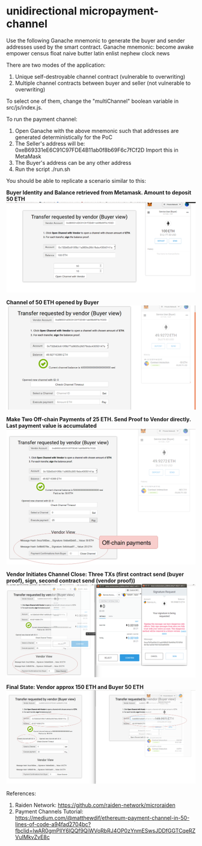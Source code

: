 # unidirectional micropayment-channel

Use the following Ganache mnemonic to generate the buyer and sender addresses
used by the smart contract.
Ganache mnemonic: become awake empower census float naive butter latin enlist nephew clock news

There are two modes of the application:
1) Unique self-destroyable channel contract (vulnerable to overwriting)
2) Multiple channel contracts between buyer and seller (not vulnerable to overwriting)

To select one of them, change the "multiChannel" boolean variable in src/js/index.js.


To run the payment channel:
1. Open Ganache with the above mnemonic such that addresses
are generated deterministically for the PoC
2. The Seller's address will be: 0xeB69331eE6C91C97FDE4B11ab0f8b69F6c7fCf2D
   Import this in MetaMask
3. The Buyer's address can be any other address
4. Run the script ./run.sh

You should be able to replicate a scenario similar to this:


**Buyer Identity and Balance retrieved from Metamask. Amount to deposit 50 ETH**
![alt](images/Initial.png)

**Channel of 50 ETH opened by Buyer**
![alt](images/ChannelOpen.png)


**Make Two Off-chain Payments of 25 ETH. Send Proof to Vendor directly. Last payment value is accumulated**
![alt](images/PayTwiceBla.png)


**Vendor Initiates Channel Close: Three TXs (first contract send (buyer proof), sign, second contract send (vendor proof))**
![alt](images/FinalReportCloseChannelThreeTxs.png)


**Final State: Vendor approx 150 ETH and Buyer 50 ETH**
![alt](images/FinalState.png)



References:
1. Raiden Network: https://github.com/raiden-network/microraiden
2. Payment Channels Tutorial: https://medium.com/@matthewdif/ethereum-payment-channel-in-50-lines-of-code-a94fad2704bc?fbclid=IwAR0gmPllY6lQQf9QiWVoRbRJ4OP0zYnmESwsJDDfGGTCqeRZVuIMkvZvE8c